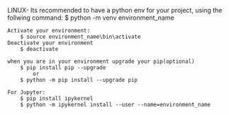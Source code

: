 LINUX- 
	Its recommended to have a python env for your project, using the follwing command:
		$ python -m venv environment_name
	
	Activate your environment:
		$ source environment_name\bin\activate
	Deactivate your environment
		$ deactivate

	when you are in your environment upgrade your pip(optional)
		$ pip install pip --upgrade 
			or 
		$ python -m pip install --upgrade pip

	For Jupyter:
		$ pip install ipykernel
		$ python -m ipykernel install --user --name=environment_name
			
		
